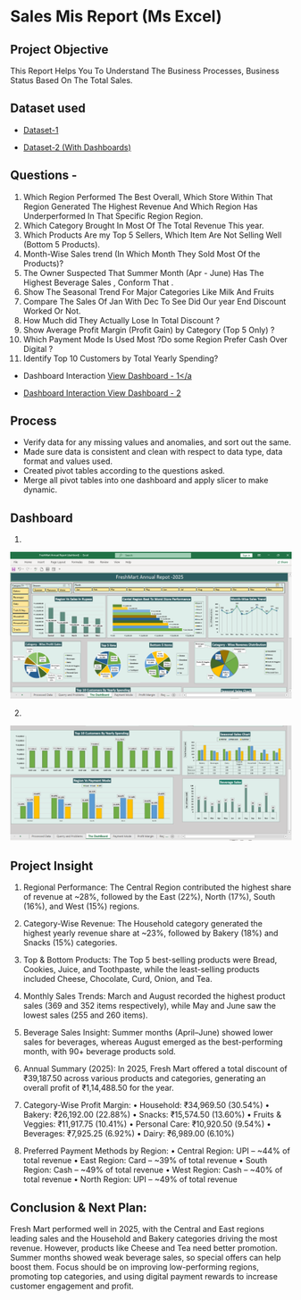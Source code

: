 # Sales Mis Report (Ms Excel)
## Project Objective
This Report Helps You To Understand The Business Processes, Business Status Based On The Total Sales.

## Dataset used
- <a href="https://github.com/JadhavDarshan010/Fresh-Mart-Data-Analysis-Project/blob/main/FreshMart_Grocery_Sales_2025%20(Original%20Data).xlsx">Dataset-1</a>

- <a href="https://github.com/JadhavDarshan010/Fresh-Mart-Data-Analysis-Project/blob/main/FreshMart%20Annual%20Report%20(dashbord).xlsx">Dataset-2 (With Dashboards)</a>


## Questions -
1. Which Region Performed The Best Overall, Which Store Within That Region Generated The Highest Revenue And Which Region Has Underperformed In That Specific Region Region.
2. Which Category Brought In Most Of The Total Revenue This year. 
3. Which Products Are my Top 5 Sellers, Which Item Are Not Selling Well (Bottom 5 Products).
4. Month-Wise Sales trend (In Which Month They Sold Most Of the Products)?
5. The Owner Suspected That Summer Month (Apr - June) Has The Highest Beverage  Sales , Conform That .
6. Show The Seasonal Trend For Major Categories Like Milk And Fruits 
7. Compare The Sales Of Jan With Dec To See Did Our year End  Discount Worked Or Not.
8. How Much did They Actually Lose In Total Discount ? 
9. Show Average Profit Margin (Profit Gain) by Category (Top 5 Only) ?
10. Which Payment Mode Is Used Most ?Do some Region Prefer Cash Over Digital ?
11. Identify Top 10 Customers by Total Yearly Spending?

- Dashboard Interaction <a href="https://github.com/JadhavDarshan010/Fresh-Mart-Data-Analysis-Project/blob/main/Dashboard-1.png">View Dashboard - 1</a

- Dashboard Interaction <a href="https://github.com/JadhavDarshan010/Fresh-Mart-Data-Analysis-Project/blob/main/Dashboard-2.png">View Dashboard - 2</a>

## Process
- Verify data for any missing values and anomalies, and sort out the same.
- Made sure data is consistent and clean with respect to data type, data format and values used.
- Created pivot tables according to the questions asked.
- Merge all pivot tables into one dashboard and apply slicer to make dynamic.

## Dashboard
1.
![Screenshot (495)](https://github.com/JadhavDarshan010/Fresh-Mart-Data-Analysis-Project/blob/main/Dashboard-1.png)

2.
![Screenshot (495)](https://github.com/JadhavDarshan010/Fresh-Mart-Data-Analysis-Project/blob/main/Dashboard-2.png)

## Project Insight
1. Regional Performance:
The Central Region contributed the highest share of revenue at ~28%, followed by the East (22%), North (17%), South (16%), and West (15%) regions.

2. Category-Wise Revenue:
The Household category generated the highest yearly revenue share at ~23%, followed by Bakery (18%) and Snacks (15%) categories.

3. Top & Bottom Products:
The Top 5 best-selling products were Bread, Cookies, Juice, and Toothpaste, while the least-selling products included Cheese, Chocolate, Curd, Onion, and Tea.

4. Monthly Sales Trends:
March and August recorded the highest product sales (369 and 352 items respectively), while May and June saw the lowest sales (255 and 260 items).

5. Beverage Sales Insight:
Summer months (April–June) showed lower sales for beverages, whereas August emerged as the best-performing month, with 90+ beverage products sold.

6. Annual Summary (2025):
In 2025, Fresh Mart offered a total discount of ₹39,187.50 across various products and categories, generating an overall profit of ₹1,14,488.50 for the year.

7. Category-Wise Profit Margin:
•	Household: ₹34,969.50 (30.54%)
•	Bakery: ₹26,192.00 (22.88%)
•	Snacks: ₹15,574.50 (13.60%)
•	Fruits & Veggies: ₹11,917.75 (10.41%)
•	Personal Care: ₹10,920.50 (9.54%)
•	Beverages: ₹7,925.25 (6.92%)
•	Dairy: ₹6,989.00 (6.10%)

8. Preferred Payment Methods by Region:
•	Central Region: UPI – ~44% of total revenue
•	East Region: Card – ~39% of total revenue
•	South Region: Cash – ~49% of total revenue
•	West Region: Cash – ~40% of total revenue
•	North Region: UPI – ~49% of total revenue

## Conclusion & Next Plan:
Fresh Mart performed well in 2025, with the Central and East regions leading sales and the Household and Bakery categories driving the most revenue. However, products like Cheese and Tea need better promotion. Summer months showed weak beverage sales, so special offers can help boost them. Focus should be on improving low-performing regions, promoting top categories, and using digital payment rewards to increase customer engagement and profit.
